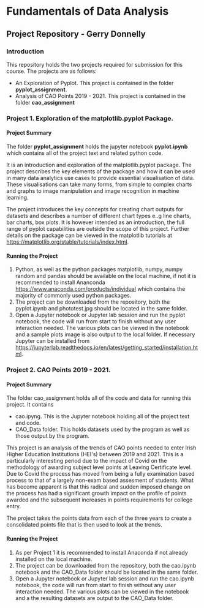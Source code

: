 # Fundamentals of Data Analysis
## Project Repository - Gerry Donnelly

### Introduction
This repository holds the two projects required for submission for this course. The projects are as follows:
- An Exploration of Pyplot. This project is contained in the folder **pyplot_assignment**.
- Analysis of CAO Points 2019 - 2021. This project is contained in the folder **cao_assignment**

### Project 1. Exploration of the matplotlib.pyplot Package. 
#### Project Summary
The folder **pyplot_assignment** holds the jupyter notebook **pyplot.ipynb** which contains all of the project text and related python code. 

It is an introduction and exploration of the matplotlib.pyplot package. The project describes the key elements of the package and how it can be used in many data analytics use cases to provide essential visualisation of data. These visualisations can take many forms, from simple to complex charts and graphs to image manipulation and image recognition in machine learning. 

The project introduces the key concepts for creating chart outputs for datasets and describes a number of different chart types e..g line charts, bar charts, box plots. It is however intended as an introduction, the full range of pyplot capabilities are outside the scope of this project. Further details on the package can be viewed in the matplotlib tutorials at https://matplotlib.org/stable/tutorials/index.html.


#### Running the Project
1. Python, as well as the python packages matplotlib, numpy, numpy random and pandas should be available on the local machine, if not it is recommended to install Ananconda https://www.anaconda.com/products/individual which contains the majority of commonly used python packages. 
2. The project can be downloaded from the repository, both the pyplot.ipynb and phototest.jpg should be located in the same folder. 
3. Open a Jupyter notebook or Jupyter lab session and run the pyplot notebook, the code will run from start to finish without any user interaction needed. The various plots can be viewed in the notebook and a sample plots image is also output to the local folder. If necessary Jupyter can be installed from https://jupyterlab.readthedocs.io/en/latest/getting_started/installation.html. 

### Project 2. CAO Points 2019 - 2021. 
#### Project Summary
The folder cao_assignment holds all of the code and data for running this project. It contains
- cao.ipyng. This is the Jupyter notebook holding all of the project text and code. 
- CAO_Data folder. This holds datasets used by the program as well as those output by the program. 

This project is an analysis of the trends of CAO points needed to enter Irish Higher Education Institutions (HEI's) between 2019 and 2021. This is a particularly interesting period due to the impact of Covid on the methodology of awarding subject level points at Leaving Certificate level. Due to Covid the process has moved from being a fully examination based process to that of a largely non-exam based assesment of students. What has become apparent is that this radical and sudden imposed change on the process has had a significant growth impact on the profile of points awarded and the subsequent increases in points requirements for college entry. 

The project takes the points data from each of the three years to create a consolidated points file that is then used to look at the trends. 

#### Running the Project
1. As per Project 1 it is recommended to install Anaconda if not already installed on the local machine. 
2. The project can be downloaded from the repository, both the cao.ipynb notebook and the CAO_Data folder should be located in the same folder. 
3. Open a Jupyter notebook or Jupyter lab session and run the cao.ipynb notebook, the code will run from start to finish without any user interaction needed. The various plots can be viewed in the notebook and a the resulting datasets are output to the CAO_Data folder. 
